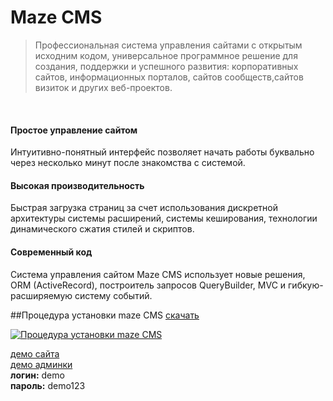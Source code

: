 # Maze CMS
>Профессиональная система управления сайтами с открытым исходним кодом, универсальное программное решение для создания, поддержки и успешного развития: корпоративных сайтов, информационных порталов, сайтов сообществ,сайтов визиток и других веб-проектов.
<br />

#### Простое управление сайтом
Интуитивно-понятный интерфейс позволяет начать работы буквально через несколько минут после знакомства с системой.
#### Высокая производительность
Быстрая загрузка страниц за счет использования дискретной архитектуры системы расширений, системы кеширования, технологии динамического сжатия стилей и скриптов.
#### Современный код
Система управления сайтом Maze CMS использует новые решения, ORM (ActiveRecord), построитель запросов QueryBuilder, MVC и гибкую-расширяемую систему событий.

##Процедура установки maze CMS [скачать](http://maze-studio.ru/skachat)

[![Процедура установки maze CMS](http://maze-studio.ru/images/shared/blog/install-cms.png)](http://maze-studio.ru/blog-shteie/kak-ustanovit-maze-cms)

[демо сайта](http://demo.maze-studio.ru/admin) <br />
[демо админки](http://demo.maze-studio.ru/admin) <br />
**логин:** demo<br/>
**пароль:** demo123